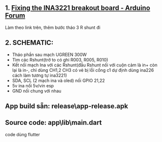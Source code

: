 ## **1. [Fixing the INA3221 breakout board - Arduino Forum](https://forum.arduino.cc/t/fixing-the-ina3221-breakout-board/526947)**
Làm theo link trên, thêm bước tháo 3 R shunt đi
## **2. SCHEMATIC:**
- Tháo phần sau mạch UGREEN 300W
- Tìm các Rshunt(trở to có ghi R003, R005, R010)
- Kết nối mạch Ina với các Rshunt(đầu Rshunt nối với cuộn cảm là in+ còn lại là in-, chỉ dùng CH1,2 CH3 có vẻ bị lỗi cổng c1 dự định dùng ina226 cách làm tương tự ina3221)
- SDA, SCL (2 mạch ina và oled) nối GPIO 21,22
- 5v ina nối 5v/vin esp
- GND nối chung với nhau

## **App build sẵn:** release\app-release.apk


## **Source code: app\lib\main.dart**
code dùng flutter
